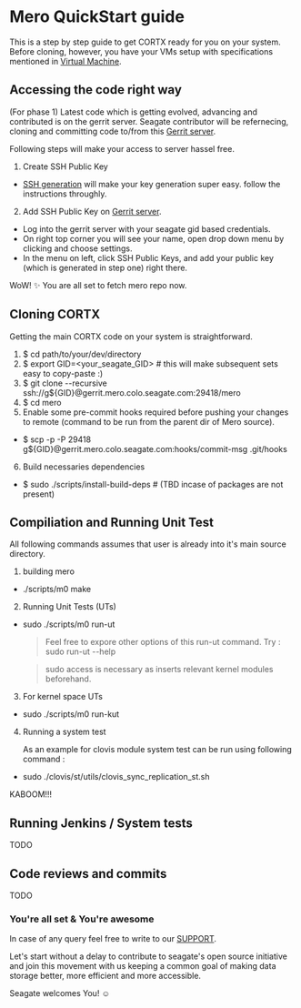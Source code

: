 # Mero QuickStart guide
This is a step by step guide to get CORTX ready for you on your system.
Before cloning, however, you have your VMs setup with specifications mentioned in [Virtual Machine](VIRTUAL_MACHINE.md).

## Accessing the code right way
(For phase 1) Latest code which is getting evolved, advancing and contributed is on the gerrit server.
Seagate contributor will be refernecing, cloning and committing code to/from this [Gerrit server](http://gerrit.mero.colo.seagate.com:8080).

Following steps will make your access to server hassel free.

1. Create SSH Public Key
  * [SSH generation](https://git-scm.com/book/en/v2/Git-on-the-Server-Generating-Your-SSH-Public-Key) will make your key generation super easy. follow the instructions throughly.
2. Add SSH Public Key on [Gerrit server](http://gerrit.mero.colo.seagate.com:8080).
  * Log into the gerrit server with your seagate gid based credentials.
  * On right top corner you will see your name, open drop down menu by clicking and choose settings.
  * In the menu on left, click SSH Public Keys, and add your public key (which is generated in step one) right there.

WoW! :sparkles:
You are all set to fetch mero repo now. 

## Cloning CORTX
Getting the main CORTX code on your system is straightforward.
1. $ cd path/to/your/dev/directory
2. $ export GID=<your_seagate_GID> # this will make subsequent sets easy to copy-paste :)
3. $ git clone --recursive ssh://g${GID}@gerrit.mero.colo.seagate.com:29418/mero
4. $ cd mero
5. Enable some pre-commit hooks required before pushing your changes to remote (command to be run from the parent dir of Mero source).
  * $ scp -p -P 29418 g${GID}@gerrit.mero.colo.seagate.com:hooks/commit-msg .git/hooks
6. Build necessaries dependencies
  * $ sudo ./scripts/install-build-deps # (TBD incase of packages are not present)
  
## Compiliation and Running Unit Test
All following commands assumes that user is already into it's main source directory.
1. building mero
  * ./scripts/m0 make
2. Running Unit Tests (UTs)
  * sudo ./scripts/m0 run-ut
    > Feel free to expore other options of this run-ut command. Try : sudo run-ut --help
    
    > sudo access is necessary as inserts relevant kernel modules beforehand.
3. For kernel space UTs
  * sudo ./scripts/m0 run-kut
4. Running a system test
    
   As an example for clovis module system test can be run using following command :
  * sudo ./clovis/st/utils/clovis_sync_replication_st.sh
  
KABOOM!!!
  
## Running Jenkins / System tests

TODO

## Code reviews and commits

TODO

### You're all set & You're awesome

In case of any query feel free to write to our [SUPPORT](support.md).

Let's start without a delay to contribute to seagate's open source initiative and join this movement with us keeping a common goal of making data storage better, more efficient and more accessible.

Seagate welcomes You! :relaxed:

